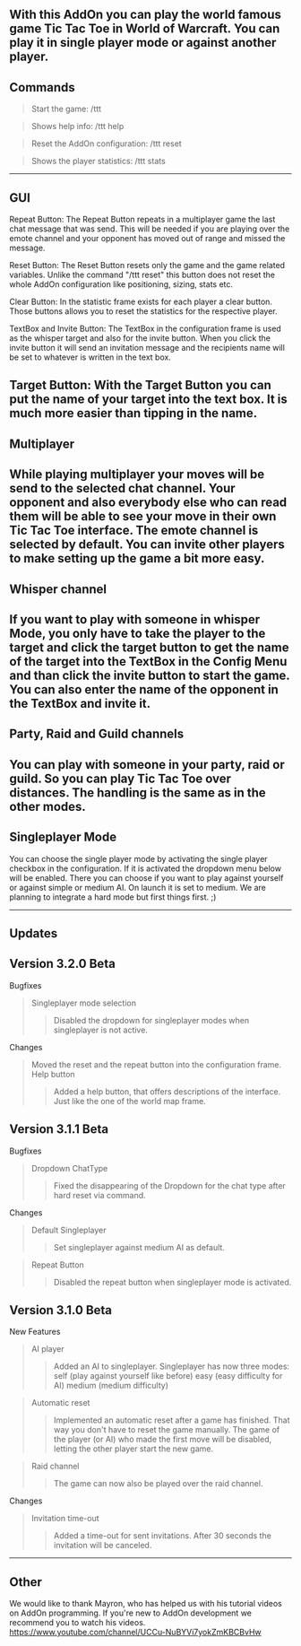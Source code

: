 With this AddOn you can play the world famous game Tic Tac Toe in World of Warcraft. You can play it in single player mode or against another player.
 
----------------------------
Commands
----------------------------

> Start the game: /ttt

> Shows help info: /ttt help

> Reset the AddOn configuration: /ttt reset

> Shows the player statistics: /ttt stats

----------------------------
GUI
----------------------------

Repeat Button:
The Repeat Button repeats in a multiplayer game the last chat message that was send. 
This will be needed if you are playing over the emote channel and your opponent has moved out of range and missed the message.

Reset Button:
The Reset Button resets only the game and the game related variables. Unlike the command "/ttt reset" this button does not reset 
the whole AddOn configuration like positioning, sizing, stats etc.

Clear Button:
In the statistic frame exists for each player a clear button. Those buttons allows you to reset the statistics for the respective player.

TextBox and Invite Button:
The TextBox in the configuration frame is used as the whisper target and also for the invite button. When you click the invite button it will send an invitation
message and the recipients name will be set to whatever is written in the text box.

Target Button:
With the Target Button you can put the name of your target into the text box. It is much more easier than tipping in the name.
 
----------------------------
Multiplayer
----------------------------

While playing multiplayer your moves will be send to the selected chat channel. Your opponent and also everybody else who can read them 
will be able to see your move in their own Tic Tac Toe interface. 
The emote channel is selected by default. You can invite other players to make setting up the game a bit more easy. 
 
----------------------------
Whisper channel
----------------------------

If you want to play with someone in whisper Mode, you only have to take the player to the target and click the target button to get the 
name of the target into the TextBox in the Config Menu and than click the invite button to start the game.
You can also enter the name of the opponent in the TextBox and invite it.
 
----------------------------
Party, Raid and Guild channels
----------------------------

You can play with someone in your party, raid or guild. So you can play Tic Tac Toe over distances. The handling is the same as in the other modes.
 
----------------------------
Singleplayer Mode
----------------------------

You can choose the single player mode by activating the single player checkbox in the configuration. If it is activated the dropdown menu below will be enabled. 
There you can choose if you want to play against yourself or against simple or medium AI. On launch it is set to medium.
We are planning to integrate a hard mode but first things first. ;)

----------------------------
Updates
----------------------------

Version 3.2.0 Beta
----------------------------
Bugfixes
> Singleplayer mode selection
>> Disabled the dropdown for singleplayer modes when singleplayer is not active.

Changes
>Moved the reset and the repeat button into the configuration frame.
>Help button
>>Added a help button, that offers descriptions of the interface. Just like the one of the world map frame.


Version 3.1.1 Beta
----------------------------
Bugfixes
>Dropdown ChatType
>>Fixed the disappearing of the Dropdown for the chat type after hard reset via command.

Changes
>Default Singleplayer
>> Set singleplayer against medium AI as default.

>Repeat Button
>> Disabled the repeat button when singleplayer mode is activated.

Version 3.1.0 Beta
----------------------------
New Features
> AI player
>> Added an AI to singleplayer.
Singleplayer has now three modes:
self (play against yourself like before)
easy (easy difficulty for AI)
medium (medium difficulty)

> Automatic reset
>> Implemented an automatic reset after a game has finished. That way you don't have to reset the game manually.
The game of the player (or AI) who made the first move will be disabled, letting the other player start the new game.

> Raid channel
>> The game can now also be played over the raid channel.

Changes
> Invitation time-out
>> Added a time-out for sent invitations. After 30 seconds the invitation will be canceled.


----------------------------
Other
----------------------------
We would like to thank Mayron, who has helped us with his tutorial videos on AddOn programming. 
If you're new to AddOn development we recommend you to watch his videos. https://www.youtube.com/channel/UCCu-NuBYVi7yokZmKBCBvHw
